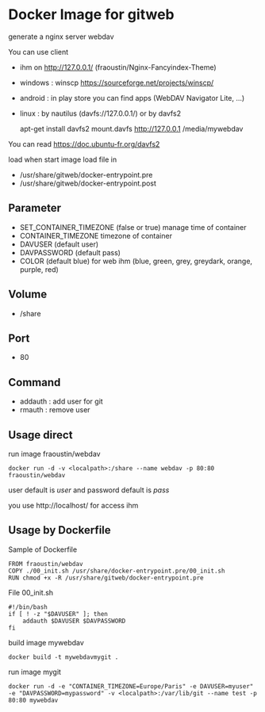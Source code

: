 # Docker Image for gitweb

generate a nginx server webdav

You can use client

- ihm on http://127.0.0.1/ (fraoustin/Nginx-Fancyindex-Theme)
- windows : winscp https://sourceforge.net/projects/winscp/
- android : in play store you can find apps (WebDAV Navigator Lite, ...)
- linux : by nautilus (davfs://127.0.0.1/) or by davfs2 

    apt-get install davfs2
    mount.davfs http://127.0.0.1 /media/mywebdav

You can read https://doc.ubuntu-fr.org/davfs2


load when start image load file in

- /usr/share/gitweb/docker-entrypoint.pre
- /usr/share/gitweb/docker-entrypoint.post

## Parameter

- SET_CONTAINER_TIMEZONE (false or true) manage time of container
- CONTAINER_TIMEZONE timezone of container
- DAVUSER (default user)
- DAVPASSWORD (default pass)
- COLOR (default blue) for web ihm (blue, green, grey, greydark, orange, purple, red)

## Volume

- /share

## Port

- 80 

## Command

- addauth : add user for git
- rmauth : remove user

## Usage direct

run image fraoustin/webdav

    docker run -d -v <localpath>:/share --name webdav -p 80:80 fraoustin/webdav

user default is *user* and password default is *pass*

you use http://localhost/ for access ihm

## Usage by Dockerfile

Sample of Dockerfile

    FROM fraoustin/webdav
    COPY ./00_init.sh /usr/share/docker-entrypoint.pre/00_init.sh
    RUN chmod +x -R /usr/share/gitweb/docker-entrypoint.pre

File 00_init.sh

    #!/bin/bash
    if [ ! -z "$DAVUSER" ]; then
        addauth $DAVUSER $DAVPASSWORD
    fi    


build image mywebdav

    docker build -t mywebdavmygit .

run image mygit

    docker run -d -e "CONTAINER_TIMEZONE=Europe/Paris" -e DAVUSER=myuser" -e "DAVPASSWORD=mypassword" -v <localpath>:/var/lib/git --name test -p 80:80 mywebdav


